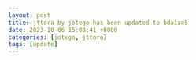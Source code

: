 ```yaml
---
layout: post
title: jttora by jotego has been updated to bda1ae5
date: 2023-10-06 15:08:41 +0000
categories: [jotego, jttora]
tags: [update]
---
```


